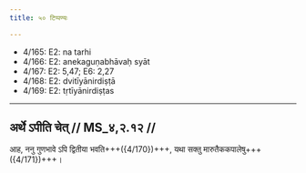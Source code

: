 ```yaml
---
title: ५० टिप्पण्यः

---
```

- 4/165: E2: na tarhi
- 4/166: E2: anekaguṇabhāvaḥ syāt
- 4/167: E2: 5,47; E6: 2,27
- 4/168: E2: dvitīyānirdiṣṭā
- 4/169: E2: tṛtīyānirdiṣṭas

____________________________________________


## अर्थे ऽपीति चेत् // MS_४,२.१२ //

आह, ननु गुणभावे ऽपि द्वितीया भवति+++({4/170})+++, यथा सक्तु मारुतैककपालेषु+++({4/171})+++।
